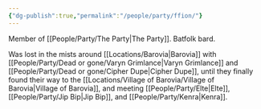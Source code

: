 ```yaml
---
{"dg-publish":true,"permalink":"/people/party/ffion/"}
---
```


Member of [[People/Party/The Party\|The Party]].
Batfolk bard.

Was lost in the mists around [[Locations/Barovia\|Barovia]] with [[People/Party/Dead or gone/Varyn Grimlance\|Varyn Grimlance]] and [[People/Party/Dead or gone/Cipher Dupe\|Cipher Dupe]], until they finally found their way to the [[Locations/Village of Barovia/Village of Barovia\|Village of Barovia]], and meeting [[People/Party/Elte\|Elte]], [[People/Party/Jip Bip\|Jip Bip]], and [[People/Party/Kenra\|Kenra]].